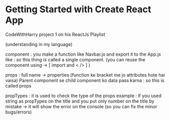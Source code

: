 # Getting Started with Create React App

CodeWithHarry project 1 on his ReactJs Playlist

(understanding in my language) 


component : you make a function like Navbar.js and export it to the App.js like <Navbar /> : so this thing is called a single component.
(you can reuse the component using ->  [ import and < /> ]  )


props : full name -> properties (function ke bracket me jo attributes hote hai vaisa)
Parent component se child component ko data pass karna : so this is called props 

propTypes : it is used to check the type of the props 
example : if you used string as propTypes on the title and you put only number on the title by mistake -> it will show the error on the console (so you can fix the minor bugs/errors) 